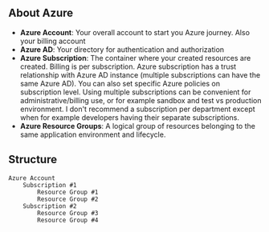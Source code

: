 ## About Azure
* **Azure Account**: Your overall account to start you Azure journey. Also your billing account
* **Azure AD**: Your directory for authentication and authorization
* **Azure Subscription**: The container where your created resources are created. Billing is per subscription. Azure subscription has a trust relationship with Azure AD instance (multiple subscriptions can have the same Azure AD). You can also set specific Azure policies on subscription level. Using multiple subscriptions can be convenient for administrative/billing use, or for example sandbox and test vs production environment. I don't recommend a subscription per department except when for example developers having their separate subscriptions.
* **Azure Resource Groups**: A logical group of resources belonging to the same application environment and lifecycle.

## Structure

```
Azure Account
    Subscription #1
        Resource Group #1
        Resource Group #2
    Subscription #2
        Resource Group #3
        Resource Group #4
```
